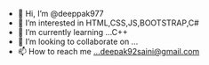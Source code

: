 - 👋 Hi, I’m @deeppak977
- 👀 I’m interested in HTML,CSS,JS,BOOTSTRAP,C#
- 🌱 I’m currently learning ...C++
- 💞️ I’m looking to collaborate on ...
- 📫 How to reach me ...deepak92saini@gmail.com

<!---
deeppak977/deeppak977 is a ✨ special ✨ repository because its `README.md` (this file) appears on your GitHub profile.
You can click the Preview link to take a look at your changes.
--->
